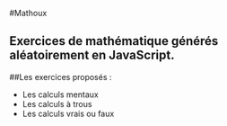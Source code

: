#Mathoux

Exercices de mathématique générés aléatoirement en JavaScript.
---

##Les exercices proposés :
* Les calculs mentaux
* Les calculs à trous
* Les calculs vrais ou faux



